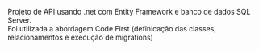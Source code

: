 Projeto de API usando .net com Entity Framework e banco de dados SQL Server. <br />
Foi utilizada a abordagem Code First (definicação das classes, relacionamentos e execução de migrations)

